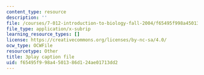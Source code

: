 ```yaml
---
content_type: resource
description: ''
file: /courses/7-012-introduction-to-biology-fall-2004/f65495f998a4501386d124ae01713dd2_QOdq7d34f7U.vtt
file_type: application/x-subrip
learning_resource_types: []
license: https://creativecommons.org/licenses/by-nc-sa/4.0/
ocw_type: OCWFile
resourcetype: Other
title: 3play caption file
uid: f65495f9-98a4-5013-86d1-24ae01713dd2
---
```

